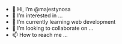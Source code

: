 - 👋 Hi, I’m @majestynosa
- 👀 I’m interested in ...
- 🌱 I’m currently learning web development
- 💞️ I’m looking to collaborate on ...
- 📫 How to reach me ...

<!---
majestynosa/majestynosa is a ✨ special ✨ repository because its `README.md` (this file) appears on your GitHub profile.
You can click the Preview link to take a look at your changes.
--->
